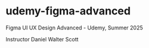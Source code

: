 # udemy-figma-advanced
Figma UI UX Design Advanced - Udemy, Summer 2025

Instructor
Daniel Walter Scott
